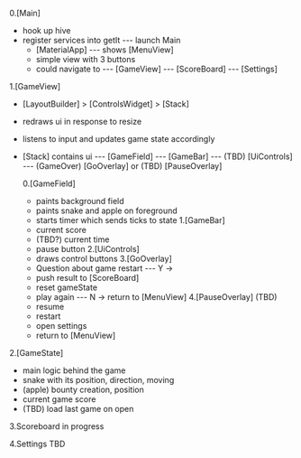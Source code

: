 0.[Main]
* hook up hive
* register services into getIt
--- launch Main
    * [MaterialApp]
    --- shows [MenuView]
    * simple view with 3 buttons
    * could navigate to
    --- [GameView]
    --- [ScoreBoard]
    --- [Settings]

1.[GameView]
* [LayoutBuilder] > [ControlsWidget] > [Stack]
* redraws ui in response to resize
* listens to input and updates game state accordingly
* [Stack] contains ui
    --- [GameField]
    --- [GameBar]
    --- (TBD) [UiControls]
    --- (GameOver) [GoOverlay] or (TBD) [PauseOverlay]

    0.[GameField]
    * paints background field
    * paints snake and apple on foreground
    * starts timer which sends ticks to state
    1.[GameBar]
    * current score
    * (TBD?) current time
    * pause button
    2.[UiControls]
    * draws control buttons
    3.[GoOverlay]
    * Question about game restart
    --- Y ->
    * push result to [ScoreBoard]
    * reset gameState
    * play again
    --- N -> return to [MenuView]
    4.[PauseOverlay]
    (TBD)
    * resume
    * restart
    * open settings
    * return to [MenuView]

2.[GameState]
* main logic behind the game
* snake with its position, direction, moving
* (apple) bounty creation, position
* current game score
* (TBD) load last game on open

3.Scoreboard
in progress

4.Settings
TBD